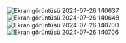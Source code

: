 ![Ekran görüntüsü 2024-07-26 140637](https://github.com/user-attachments/assets/d1ad5e2f-8d5a-4be8-9858-1e27295dc7a5)
![Ekran görüntüsü 2024-07-26 140648](https://github.com/user-attachments/assets/4dfbbcb6-4621-4384-905e-5465e16996d2)
![Ekran görüntüsü 2024-07-26 140700](https://github.com/user-attachments/assets/39ca6731-5367-470f-a81f-153eb5ac845f)
![Ekran görüntüsü 2024-07-26 140706](https://github.com/user-attachments/assets/fdb983db-8888-479c-a848-aaa2ba0f0b3e)
